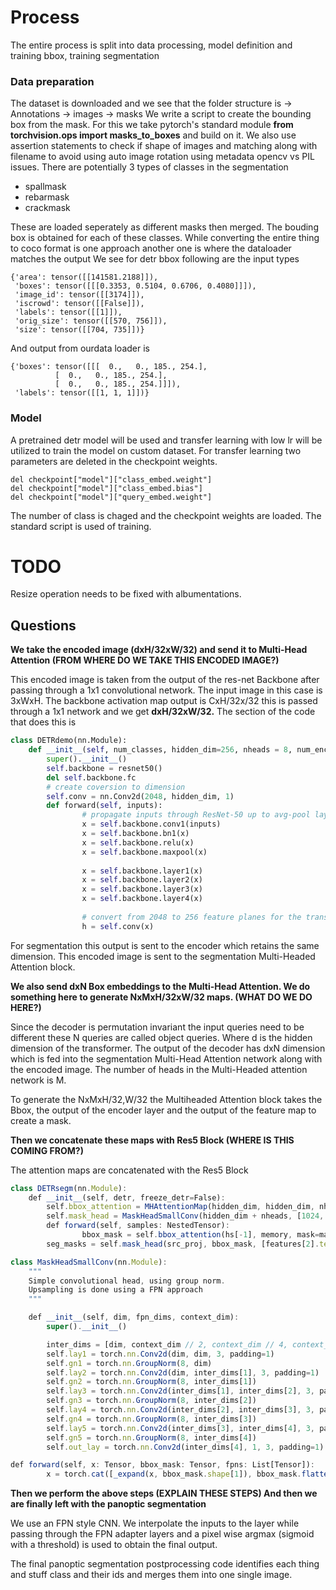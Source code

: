 # Process
The entire process is split into data processing, model definition and training bbox, training segmentation
### Data preparation
The dataset is downloaded and we see that the folder structure is
 -> Annotations
 -> images
 -> masks
We write a script to create the bounding box from the mask. For this we take pytorch's standard module **from torchvision.ops import masks_to_boxes** and build on it. We also use assertion statements to check if shape of images and matching along with filename to avoid using auto image rotation using metadata opencv vs PIL issues. There are 
potentially 3 types of classes in the segmentation
* spallmask
* rebarmask
* crackmask

These are loaded seperately as different masks then merged. The bouding box is obtained for each of these classes.
While converting the entire thing to coco format is one approach another one is where the dataloader matches the output
We see for detr bbox following are the input types
```
{'area': tensor([[141581.2188]]),
 'boxes': tensor([[[0.3353, 0.5104, 0.6706, 0.4080]]]),
 'image_id': tensor([[3174]]),
 'iscrowd': tensor([[False]]),
 'labels': tensor([[1]]),
 'orig_size': tensor([[570, 756]]),
 'size': tensor([[704, 735]])}
```
And output from ourdata loader is 
```
{'boxes': tensor([[[  0.,   0., 185., 254.],
          [  0.,   0., 185., 254.],
          [  0.,   0., 185., 254.]]]),
 'labels': tensor([[1, 1, 1]])}
```

### Model
A pretrained detr model will be used and transfer learning with low lr will be utilized to train the model on custom dataset. For transfer learning two parameters are deleted in the checkpoint weights.
```
del checkpoint["model"]["class_embed.weight"]
del checkpoint["model"]["class_embed.bias"]
del checkpoint["model"]["query_embed.weight"]
```
The number of class is chaged and the checkpoint weights are loaded. The standard script is used of training.

# TODO
Resize operation needs to be fixed with albumentations.

## Questions
**We take the encoded image (dxH/32xW/32) and send it to Multi-Head Attention (FROM WHERE DO WE TAKE THIS ENCODED IMAGE?)**

This encoded image is taken from the output of the res-net Backbone after passing through a 1x1 convolutional network. The input image in this case is 3xWxH. The backbone activation map output is CxH/32x/32 this is passed through a 1x1 network and we get **dxH/32xW/32.** The section of the code that does this is

```python
class DETRdemo(nn.Module):
    def __init__(self, num_classes, hidden_dim=256, nheads = 8, num_encoder_layers=6, num_decoder_layers=6):
        super().__init__()
        self.backbone = resnet50()
        del self.backbone.fc
        # create coversion to dimension 
        self.conv = nn.Conv2d(2048, hidden_dim, 1)
		def forward(self, inputs):
		        # propagate inputs through ResNet-50 up to avg-pool layer
		        x = self.backbone.conv1(inputs)
		        x = self.backbone.bn1(x)
		        x = self.backbone.relu(x)
		        x = self.backbone.maxpool(x)
		
		        x = self.backbone.layer1(x)
		        x = self.backbone.layer2(x)
		        x = self.backbone.layer3(x)
		        x = self.backbone.layer4(x)
		
		        # convert from 2048 to 256 feature planes for the transformer
		        h = self.conv(x)
```

For segmentation this output is sent to the encoder which retains the same dimension. This encoded image is sent to the segmentation Multi-Headed Attention block.

**We also send dxN Box embeddings to the Multi-Head Attention. We do something here to generate NxMxH/32xW/32 maps. (WHAT DO WE DO HERE?)**

Since the decoder is permutation invariant the input queries need to be different these N queries are called object queries. Where d is the hidden dimension of the transformer. The output of the decoder has dxN dimension which is fed into the segmentation Multi-Head Attention network along with the encoded image. The number of heads in the Multi-Headed attention network is M. 

To generate the NxMxH/32,W/32 the Multiheaded Attention block takes the Bbox, the output of the encoder layer and the output of the feature map to create a mask.

**Then we concatenate these maps with Res5 Block (WHERE IS THIS COMING FROM?)**

The attention maps are concatenated with the Res5 Block

```jsx
class DETRsegm(nn.Module):
    def __init__(self, detr, freeze_detr=False):
        self.bbox_attention = MHAttentionMap(hidden_dim, hidden_dim, nheads, dropout=0.0)
        self.mask_head = MaskHeadSmallConv(hidden_dim + nheads, [1024, 512, 256], hidden_dim)
		def forward(self, samples: NestedTensor):
				bbox_mask = self.bbox_attention(hs[-1], memory, mask=mask)
        seg_masks = self.mask_head(src_proj, bbox_mask, [features[2].tensors, features[1].tensors, features[0].tensors])
```

```jsx
class MaskHeadSmallConv(nn.Module):
    """
    Simple convolutional head, using group norm.
    Upsampling is done using a FPN approach
    """

    def __init__(self, dim, fpn_dims, context_dim):
        super().__init__()

        inter_dims = [dim, context_dim // 2, context_dim // 4, context_dim // 8, context_dim // 16, context_dim // 64]
        self.lay1 = torch.nn.Conv2d(dim, dim, 3, padding=1)
        self.gn1 = torch.nn.GroupNorm(8, dim)
        self.lay2 = torch.nn.Conv2d(dim, inter_dims[1], 3, padding=1)
        self.gn2 = torch.nn.GroupNorm(8, inter_dims[1])
        self.lay3 = torch.nn.Conv2d(inter_dims[1], inter_dims[2], 3, padding=1)
        self.gn3 = torch.nn.GroupNorm(8, inter_dims[2])
        self.lay4 = torch.nn.Conv2d(inter_dims[2], inter_dims[3], 3, padding=1)
        self.gn4 = torch.nn.GroupNorm(8, inter_dims[3])
        self.lay5 = torch.nn.Conv2d(inter_dims[3], inter_dims[4], 3, padding=1)
        self.gn5 = torch.nn.GroupNorm(8, inter_dims[4])
        self.out_lay = torch.nn.Conv2d(inter_dims[4], 1, 3, padding=1)

def forward(self, x: Tensor, bbox_mask: Tensor, fpns: List[Tensor]):
        x = torch.cat([_expand(x, bbox_mask.shape[1]), bbox_mask.flatten(0, 1)], 1)
```

**Then we perform the above steps (EXPLAIN THESE STEPS) And then we are finally left with the panoptic segmentation**

We use an FPN style CNN. We interpolate the inputs to the layer while passing through the FPN adapter layers and a pixel wise argmax (sigmoid with a threshold) is used to obtain the final output.

The final panoptic segmentation postprocessing code identifies each thing and stuff class and their ids and merges them into one single image.

